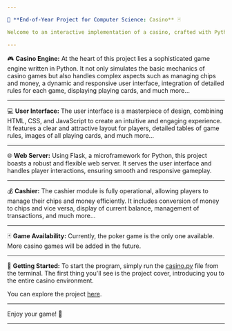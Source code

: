```yaml
---

🎲 **End-of-Year Project for Computer Science: Casino** 🃏

Welcome to an interactive implementation of a casino, crafted with Python 🐍, HTML 📝, CSS 🎨, JavaScript 💻, and Flask 🌶️. This project is a comprehensive end-of-year endeavor for the Computer Science course, designed to provide an engaging and visually appealing gaming experience.

---
```


🎮 **Casino Engine:**
At the heart of this project lies a sophisticated game engine written in Python. It not only simulates the basic mechanics of casino games but also handles complex aspects such as managing chips and money, a dynamic and responsive user interface, integration of detailed rules for each game, displaying playing cards, and much more...

---

💻 **User Interface:**
The user interface is a masterpiece of design, combining HTML, CSS, and JavaScript to create an intuitive and engaging experience. It features a clear and attractive layout for players, detailed tables of game rules, images of all playing cards, and much more...

---

🌐 **Web Server:**
Using Flask, a microframework for Python, this project boasts a robust and flexible web server. It serves the user interface and handles player interactions, ensuring smooth and responsive gameplay.

---

💰 **Cashier:**
The cashier module is fully operational, allowing players to manage their chips and money efficiently. It includes conversion of money to chips and vice versa, display of current balance, management of transactions, and much more...

---

🃏 **Game Availability:**
Currently, the poker game is the only one available. More casino games will be added in the future.

---

🚀 **Getting Started:**
To start the program, simply run the [casino.py](https://github.com/LucaPontellini/End-of-Year-Project-for-Computer-Science-Poker-/blob/8564d7bf2b64a139bba020c2b050f47c6a91d4e1/casino.py) file from the terminal. The first thing you'll see is the project cover, introducing you to the entire casino environment.

You can explore the project [here](https://github.com/LucaPontellini/End-of-Year-Project-for-Computer-Science-Poker-.git).

---

Enjoy your game! 🎉

---
